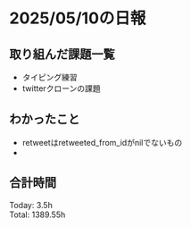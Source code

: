 # 2025/05/10の日報
## 取り組んだ課題一覧
* タイピング練習
* twitterクローンの課題
## わかったこと 
* retweetはretweeted_from_idがnilでないもの
*    
##  合計時間 
Today: 3.5h<br>
Total: 1389.55h
